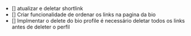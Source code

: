 - [] atualizar e deletar shortlink
- [] Criar funcionalidade de ordenar os links na pagina da bio
- [] Implmentar o delete do bio profile é necessário deletar todos os links antes de deleter o perfil